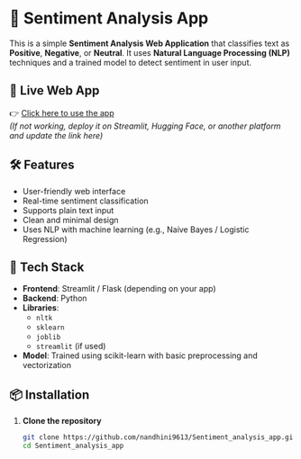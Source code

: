 # 💬 Sentiment Analysis App

This is a simple **Sentiment Analysis Web Application** that classifies text as **Positive**, **Negative**, or **Neutral**. It uses **Natural Language Processing (NLP)** techniques and a trained model to detect sentiment in user input.

## 🚀 Live Web App

👉 [Click here to use the app](https://sentiment-analysis-app.streamlit.app/)  
*(If not working, deploy it on Streamlit, Hugging Face, or another platform and update the link here)*

## 🛠️ Features

- User-friendly web interface
- Real-time sentiment classification
- Supports plain text input
- Clean and minimal design
- Uses NLP with machine learning (e.g., Naive Bayes / Logistic Regression)

## 🔧 Tech Stack

- **Frontend**: Streamlit / Flask (depending on your app)
- **Backend**: Python
- **Libraries**: 
  - `nltk`
  - `sklearn`
  - `joblib`
  - `streamlit` (if used)
- **Model**: Trained using scikit-learn with basic preprocessing and vectorization

## 📦 Installation

1. **Clone the repository**
   ```bash
   git clone https://github.com/nandhini9613/Sentiment_analysis_app.git
   cd Sentiment_analysis_app
